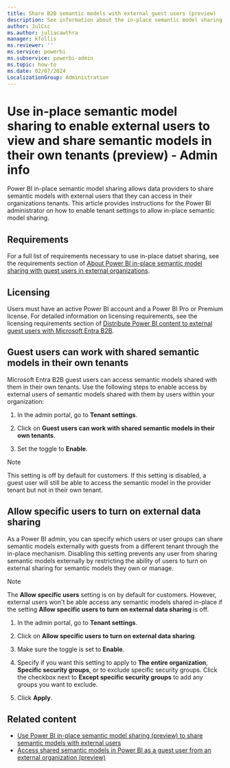 ```yaml
---
title: Share B2B semantic models with external guest users (preview)
description: See information about the in-place semantic model sharing with external users that Power BI administrators need to be aware of.
author: JulCsc
ms.author: juliacawthra
manager: kfollis
ms.reviewer: ''
ms.service: powerbi
ms.subservice: powerbi-admin
ms.topic: how-to
ms.date: 02/07/2024
LocalizationGroup: Administration
---
```


# Use in-place semantic model sharing to enable external users to view and share semantic models in their own tenants (preview) - Admin info

Power BI in-place semantic model sharing allows data providers to share semantic models with external users that they can access in their organizations tenants. This article provides instructions for the Power BI administrator on how to enable tenant settings to allow in-place semantic model sharing.

## Requirements

For a full list of requirements necessary to use in-place datset sharing, see the requirements section of [About Power BI in-place semantic model sharing with guest users in external organizations](./service-dataset-external-org-share-about.md#requirements).

## Licensing

Users must have an active Power BI account and a Power BI Pro or Premium license. For detailed information on licensing requirements, see the licensing requirements section of [Distribute Power BI content to external guest users with Microsoft Entra B2B](../enterprise/service-admin-azure-ad-b2b.md#licensing).

## Guest users can work with shared semantic models in their own tenants 

Microsoft Entra B2B guest users can access semantic models shared with them in their own tenants. Use the following steps to enable access by external users of semantic models shared with them by users within your organization: 

1. In the admin portal, go to **Tenant settings**.

1. Click on **Guest users can work with shared semantic models in their own tenants**.
 
1. Set the toggle to **Enable**.

> [!NOTE]
> This setting is off by default for customers. If this setting is disabled, a guest user will still be able to access the semantic model in the provider tenant but not in their own tenant.

## Allow specific users to turn on external data sharing 

As a Power BI admin, you can specify which users or user groups can share semantic models externally with guests from a different tenant through the in-place mechanism. Disabling this setting prevents any user from sharing semantic models externally by restricting the ability of users to turn on external sharing for semantic models they own or manage.  

> [!NOTE]
> The **Allow specific users** setting is on by default for customers. However, external users won't be able access any semantic models shared in-place if the setting **Allow specific users to turn on external data sharing** is off.  

1. In the admin portal, go to **Tenant settings**.

1. Click on **Allow specific users to turn on external data sharing**.

1. Make sure the toggle is set to **Enable**.

1. Specify if you want this setting to apply to **The entire organization**, **Specific security groups**, or to exclude specific security groups. Click the checkbox next to **Except specific security groups** to add any groups you want to exclude.
 
1. Click **Apply**.

## Related content

- [Use Power BI in-place semantic model sharing (preview) to share semantic models with external users](service-dataset-external-org-share-provider.md)
- [Access shared semantic models in Power BI as a guest user from an external organization (preview)](service-dataset-external-org-share-view.md)